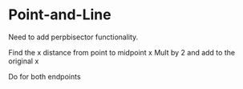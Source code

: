# Point-and-Line

Need to add perpbisector functionality.

Find the x distance from point to midpoint x
Mult by 2 and add to the original x

Do for both endpoints 
